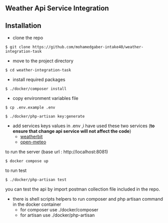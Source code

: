 ## Weather Api Service Integration

## Installation
- clone the repo
```
$ git clone https://github.com/mohamedgaber-intake40/weather-integration-task
```
- move to the project directory
```
$ cd weather-integration-task
```
- install required packages
```
$ ./docker/composer install
```

- copy environment variables file
```
$ cp .env.example .env
```

```
$ ./docker/php-artisan key:generate
```
- add services keys values in .env ,i have used these two services (**to ensure that change api service will not affect the code**)
  - [weatherbit](https://www.weatherbit.io/)
  - [open-meteo](https://open-meteo.com/)

to run the server (base url : http://localhost:8081)
```
$ docker compose up
```

to run test

```
$ ./docker/php-artisan test
```

you can test the api by import postman collection file included in the repo.

- there is shell scripts helpers to run composer and php artisan command in the docker container
    - for composer use ./docker/composer
    - for artisan use ./docker/php-artisan
